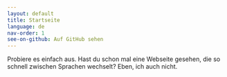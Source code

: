 ```yaml
---
layout: default
title: Startseite
language: de
nav-order: 1
see-on-github: Auf GitHub sehen
---
```


Probiere es einfach aus. Hast du schon mal eine Webseite gesehen, die so schnell zwischen Sprachen wechselt? Eben, ich auch nicht.


